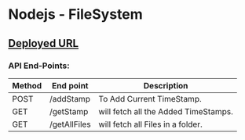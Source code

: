 # Nodejs - FileSystem 

## [Deployed URL](https://file-system.onrender.com)

### API End-Points:
    
| Method | End point | Description |
| ---- | ---- | ---- |
| POST | /addStamp | To Add Current TimeStamp. |
| GET | /getStamp | will fetch all the Added TimeStamps. |
| GET | /getAllFiles | will fetch all Files in a folder. |

